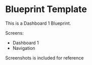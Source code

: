 # Blueprint Template

This is a Dashboard 1 Blueprint.

Screens:
- Dashboard 1
- Navigation

Screenshots is included for reference
